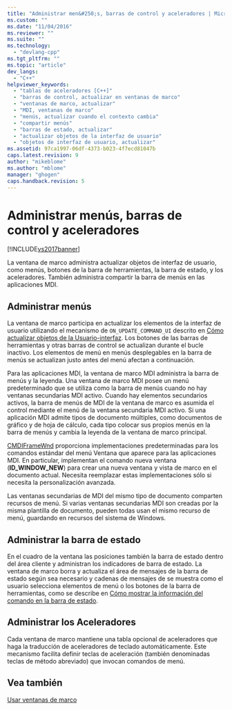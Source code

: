 ```yaml
---
title: "Administrar men&#250;s, barras de control y aceleradores | Microsoft Docs"
ms.custom: ""
ms.date: "11/04/2016"
ms.reviewer: ""
ms.suite: ""
ms.technology: 
  - "devlang-cpp"
ms.tgt_pltfrm: ""
ms.topic: "article"
dev_langs: 
  - "C++"
helpviewer_keywords: 
  - "tablas de aceleradores [C++]"
  - "barras de control, actualizar en ventanas de marco"
  - "ventanas de marco, actualizar"
  - "MDI, ventanas de marco"
  - "menús, actualizar cuando el contexto cambia"
  - "compartir menús"
  - "barras de estado, actualizar"
  - "actualizar objetos de la interfaz de usuario"
  - "objetos de interfaz de usuario, actualizar"
ms.assetid: 97ca1997-06df-4373-b023-4f7ecd81047b
caps.latest.revision: 9
author: "mikeblome"
ms.author: "mblome"
manager: "ghogen"
caps.handback.revision: 5
---
```

# Administrar men&#250;s, barras de control y aceleradores
[!INCLUDE[vs2017banner](../assembler/inline/includes/vs2017banner.md)]

La ventana de marco administra actualizar objetos de interfaz de usuario, como menús, botones de la barra de herramientas, la barra de estado, y los aceleradores.  También administra compartir la barra de menús en las aplicaciones MDI.  
  
## Administrar menús  
 La ventana de marco participa en actualizar los elementos de la interfaz de usuario utilizando el mecanismo de `ON_UPDATE_COMMAND_UI` descrito en [Cómo actualizar objetos de la Usuario\-interfaz](../mfc/how-to-update-user-interface-objects.md).  Los botones de las barras de herramientas y otras barras de control se actualizan durante el bucle inactivo.  Los elementos de menú en menús desplegables en la barra de menús se actualizan justo antes del menú afectan a continuación.  
  
 Para las aplicaciones MDI, la ventana de marco MDI administra la barra de menús y la leyenda.  Una ventana de marco MDI posee un menú predeterminado que se utiliza como la barra de menús cuando no hay ventanas secundarias MDI activo.  Cuando hay elementos secundarios activos, la barra de menús de MDI de la ventana de marco es asumida el control mediante el menú de la ventana secundaria MDI activo.  Si una aplicación MDI admite tipos de documento múltiples, como documentos de gráfico y de hoja de cálculo, cada tipo colocar sus propios menús en la barra de menús y cambia la leyenda de la ventana de marco principal.  
  
 [CMDIFrameWnd](../mfc/reference/cmdiframewnd-class.md) proporciona implementaciones predeterminadas para los comandos estándar del menú Ventana que aparece para las aplicaciones MDI.  En particular, implementan el comando nueva ventana \(**ID\_WINDOW\_NEW**\) para crear una nueva ventana y vista de marco en el documento actual.  Necesita reemplazar estas implementaciones sólo si necesita la personalización avanzada.  
  
 Las ventanas secundarias de MDI del mismo tipo de documento comparten recursos de menú.  Si varias ventanas secundarias MDI son creadas por la misma plantilla de documento, pueden todas usan el mismo recurso de menú, guardando en recursos del sistema de Windows.  
  
## Administrar la barra de estado  
 En el cuadro de la ventana las posiciones también la barra de estado dentro del área cliente y administran los indicadores de barra de estado.  La ventana de marco borra y actualiza el área de mensajes de la barra de estado según sea necesario y cadenas de mensajes de se muestra como el usuario selecciona elementos de menú o los botones de la barra de herramientas, como se describe en [Cómo mostrar la información del comando en la barra de estado](../mfc/how-to-display-command-information-in-the-status-bar.md).  
  
## Administrar los Aceleradores  
 Cada ventana de marco mantiene una tabla opcional de aceleradores que haga la traducción de aceleradores de teclado automáticamente.  Este mecanismo facilita definir teclas de aceleración \(también denominadas teclas de método abreviado\) que invocan comandos de menú.  
  
## Vea también  
 [Usar ventanas de marco](../mfc/using-frame-windows.md)